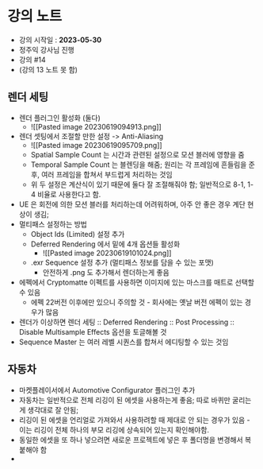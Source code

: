 # 강의 노트
- 강의 시작일 : **2023-05-30**
- 정주익 강사님 진행
- 강의 \#14
- (강의 13 노트 못 함)

## 렌더 세팅
- 렌더 플러그인 활성화 (둘다)
	- ![[Pasted image 20230619094913.png]]
- 렌더 셋팅에서 조절할 만한 설정 -> Anti-Aliasing
	- ![[Pasted image 20230619095709.png]]
	- Spatial Sample Count 는 시간과 관련된 설정으로 모션 블러에 영향을 줌
	- Temporal Sample Count 는 블렌딩을 해줌; 원리는 각 프레임에 흔들림을 준 후, 여러 프레임을 합쳐서 부드럽게 처리하는 것임
	- 위 두 설정은 계산식이 있기 때문에 둘다 잘 조절해줘야 함; 일반적으로 8-1, 1-4 비율로 사용한다고 함.
- UE 은 회전에 의한 모션 블러를 처리하는데 어려워하며, 아주 안 좋은 경우 계단 현상이 생김;
- 멀티패스 설정하는 방법
	- Object Ids (Limited) 설정 추가
	- Deferred Rendering 에서 밑에 4개 옵션들 활성화
		- ![[Pasted image 20230619101024.png]]
	- .exr Sequence 설정 추가 (멀티패스 정보를 담을 수 있는 포맷)
		- 안전하게 .png 도 추가해서 렌더하는게 좋음
- 에펙에서 Cryptomatte 이펙트를 사용하면 이미지에 있는 마스크를 매트로 선택할 수 있음
	- 에펙 22버전 이후에만 있으니 주의할 것 - 회사에는 옛날 버전 에펙이 있는 경우가 많음
- 렌더가 이상하면 렌더 세팅 :: Deferred Rendering :: Post Processing :: Disable Multisample Effects 옵션을 토글해볼 것
- Sequence Master 는 여러 레벨 시퀀스를 합쳐서 에디팅할 수 있는 것임

## 자동차
- 마켓플레이서에서 Automotive Configurator 플러그인 추가
- 자동차는 일반적으로 전체 리깅이 된 에셋을 사용하는게 좋음; 따로 바퀴만 굴리는게 생각대로 잘 안됨;
- 리깅이 된 에셋을 언리얼로 가져와서 사용하려할 때 제대로 안 되는 경우가 있음 - 이는 리깅이 전체 하나의 부모 리깅에 상속되어 있는지 확인해야함.
- 동일한 에셋을 또 하나 넣으려면 새로운 프로젝트에 넣은 후 폴더명을 변경해서 복붙해야 함
- 
